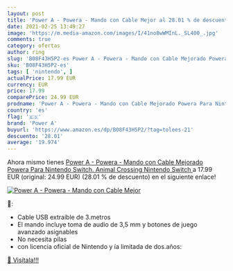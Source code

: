 ```yaml
---
layout: post
title: 'Power A - Powera - Mando con Cable Mejor al 28.01 % de descuento'
date: 2021-02-25 13:49:27
image: 'https://m.media-amazon.com/images/I/41no8wWMInL._SL400_.jpg'
comments: true
category: ofertas
author: ring
slug: 'B08F43H5P2-es Power A - Powera - Mando con Cable Mejorado Powera Para...'
sku: 'B08F43H5P2-es'
tags: [ 'nintendo', ]
actualPrice: 17.99 EUR
currency: EUR
price: 17.99
comparePrice: 24.99 EUR
prodname: 'Power A - Powera - Mando con Cable Mejorado Powera Para Nintendo Switch. Animal Crossing  Nintendo Switch '
country: 'es'
flag: '🇪🇸'
brand: 'Power A'
buyurl: 'https://www.amazon.es/dp/B08F43H5P2/?tag=tolees-21'
descuento: '28.01'
average: '19.974'
---
```


Ahora mismo tienes [Power A - Powera - Mando con Cable Mejorado Powera Para Nintendo Switch. Animal Crossing  Nintendo Switch ](https://www.amazon.es/dp/B08F43H5P2/?tag=tolees-21) a 17.99 EUR (original: 24.99 EUR) (28.01 %  de descuento) en el siguiente enlace!

[![Power A - Powera - Mando con Cable Mejor](https://m.media-amazon.com/images/I/41no8wWMInL._SL400_.jpg)](https://www.amazon.es/dp/B08F43H5P2/?tag=tolees-21)

🔎:

- Cable USB extraíble de 3.metros
- El mando incluye toma de audio de 3,5 mm y botones de juego avanzado asignables
- No necesita pilas
- con licencia oficial de Nintendo y ía limitada de dos.años:

[🛒 Visítala!!!](https://www.amazon.es/dp/B08F43H5P2/?tag=tolees-21)
